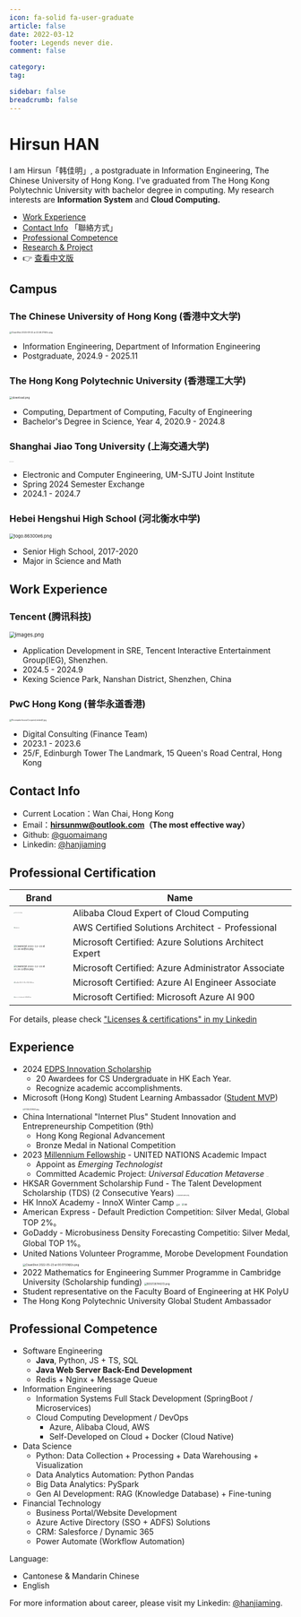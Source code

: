 ```yaml
---
icon: fa-solid fa-user-graduate
article: false
date: 2022-03-12
footer: Legends never die. 
comment: false 

category: 
tag: 

sidebar: false
breadcrumb: false
---
```


# Hirsun HAN

I am Hirsun「韩佳明」, a postgraduate in Information Engineering, The Chinese University of Hong Kong.  I've graduated from The Hong Kong Polytechnic University with bachelor degree in computing. My research interests are **Information System** and **Cloud Computing.** 


- [Work Experience](#work-experience)
- [Contact Info](#contact-info) 「聯絡方式」
- [Professional Competence](#professional-competence) 
- [Research & Project](/research.html)
- 👉 [查看中文版](myself-cn.html)

## Campus

### The Chinese University of Hong Kong (香港中文大学)

<img src="https://pic.hanjiaming.com.cn/2024/08/22/2ba3132608c7b.png" alt="CleanShot 2024-08-22 at 22.46.37@2x.png" style="zoom:25%;" />

- Information Engineering, Department of Information Engineering
- Postgraduate, 2024.9 - 2025.11

### The Hong Kong Polytechnic University (香港理工大学)

<img src="https://pic.hanjiaming.com.cn/2022/05/23/093cef8d87b4a.png" alt="download.png" style="zoom: 33%;" />

- Computing, Department of Computing, Faculty of Engineering
- Bachelor's Degree in Science, Year 4,  2020.9 - 2024.8

### Shanghai Jiao Tong University (上海交通大学)

<img src="https://pic.hanjiaming.com.cn/2024/02/24/7b2d2f8a6668f.png" alt="校标-标志中英文横版.png" title="校标-标志中英文横版.png" style="zoom: 4.5%;" />

- Electronic and Computer Engineering, UM-SJTU Joint Institute
- Spring 2024 Semester Exchange
- 2024.1 - 2024.7

### Hebei Hengshui High School (河北衡水中学)

<img src="https://pic.hanjiaming.com.cn/2022/05/23/8677f1421c551.png" alt="logo.86300e6.png" style="zoom: 55%;" />

- Senior High School, 2017-2020
- Major in Science and Math

## Work Experience

### Tencent (腾讯科技)

<img src="https://pic.hanjiaming.com.cn/2024/08/14/072f12b58d2e9.png" alt="images.png" style="zoom:66%;" />

- Application Development in SRE, Tencent Interactive Entertainment Group(IEG), Shenzhen.
- 2024.5 - 2024.9
- Kexing Science Park, Nanshan District, Shenzhen, China

### PwC Hong Kong (普华永道香港)

<img src="https://pic.hanjiaming.com.cn/2023/01/14/4009f97652543.jpg" alt="PricewaterhouseCoopersLimited2.jpg" style="zoom: 25%;" />

- Digital Consulting (Finance Team)
- 2023.1 - 2023.6
- 25/F, Edinburgh Tower The Landmark, 15 Queen's Road Central, Hong Kong

## Contact Info

- Current Location：Wan Chai, Hong Kong
- Email：**[hirsunmw@outlook.com](mailto:hirsunmw@outlook.com)（The most effective way）**
- Github: [@guomaimang](https://github.com/guomaimang)
- Linkedin: [@hanjiaming](https://www.linkedin.com/in/hanjiaming/)

## Professional Certification

| Brand                                                        | Name                                                  |
| ------------------------------------------------------------ | ----------------------------------------------------- |
| <img src="https://pic.hanjiaming.com.cn/2022/11/13/1327a3d9d969f.png" alt="1667275963365.png" style="zoom:8%;" /> | Alibaba Cloud Expert of Cloud Computing               |
| <img src="https://pic.hanjiaming.com.cn/2022/11/13/49c7e482253e6.png" alt="image.png" style="zoom:10%;" /> | AWS Certified Solutions Architect - Professional      |
| <img src="https://pic.hanjiaming.com.cn/2023/12/22/c68a6d1546719.png" alt="CleanShot 2023-12-22 at 21.28.56@2x.png" style="zoom:25%;" /> | Microsoft Certified: Azure Solutions Architect Expert |
| <img src="https://pic.hanjiaming.com.cn/2023/12/22/ca62ec5d94527.png" alt="CleanShot 2023-12-22 at 21.25.12@2x.png" style="zoom:25%;" /> | Microsoft Certified: Azure Administrator Associate    |
| <img src="https://pic.hanjiaming.com.cn/2023/11/29/776496addc1ce.png" alt="CleanShot 2023-11-29 at 19.33.17@2x.png" style="zoom:10%;" /> | Microsoft Certified: Azure AI Engineer Associate      |
| <img src="https://pic.hanjiaming.com.cn/2022/11/13/0bca59a2487e4.png" alt="azure-ai-fundamentals-600x600.png" style="zoom:10%;" /> | Microsoft Certified: Microsoft Azure AI 900           |

For details, please check ["Licenses & certifications" in my Linkedin](https://www.linkedin.com/in/hanjiaming/details/certifications/)

## Experience

- 2024 [EDPS Innovation Scholarship](https://www.linkedin.com/feed/update/urn:li:activity:7234191501029691392/)
  - 20 Awardees for CS Undergraduate in HK Each Year.
  - Recognize academic accomplishments.
- Microsoft (Hong Kong) Student Learning Ambassador ([Student MVP](https://mvp.microsoft.com/studentambassadors/profile/34ff3553-c034-496c-a490-db9283f3188a))
  <img src="https://pic.hanjiaming.com.cn/2023/11/29/fdf80d63b1585.png" alt="1701257374951.png" style="zoom:20%;" />
- China International "Internet Plus" Student Innovation and Entrepreneurship Competition (9th) 
  - Hong Kong Regional Advancement
  - Bronze Medal in National Competition
- 2023 [Millennium Fellowship](https://www.millenniumfellows.org/) - UNITED NATIONS Academic Impact 
  - Appoint as *Emerging Technologist*
  - Committed Academic Project: *Universal Education Metaverse*
    <img src="https://pic.hanjiaming.com.cn/2023/08/14/21e930e24b9c1.png" alt="UN.png" style="zoom:6%;" />
- HKSAR Government Scholarship Fund - The Talent Development Scholarship (TDS) (2 Consecutive Years)
  <img src="https://pic.hanjiaming.com.cn/2023/06/11/ebc6f8ced1f9b.png" alt="1686464538053.png" style="zoom: 15%;" />
- HK InnoX Academy - InnoX Winter Camp
  <img src="https://pic.hanjiaming.com.cn/2022/12/23/c69dfc1c44167.png" alt="d" style="zoom:25%;" /> <img src="https://static-file.hirsun.tech/2022/12/23/143134c68964d.png" alt="dd" style="zoom:28%;" />
- American Express - Default Prediction Competition: Silver Medal, Global TOP 2%。
- GoDaddy - Microbusiness Density Forecasting Competitio: Silver Medal, Global TOP 1%。
- United Nations Volunteer Programme, Morobe Development Foundation
  <img src="https://pic.hanjiaming.com.cn/2022/05/23/d5730f601ad91.png" alt="CleanShot 2022-05-23 at 00.07.50@2x.png" style="zoom: 33%;" />
- 2022 Mathematics for Engineering Summer Programme in Cambridge University (Scholarship funding)
  <img src="https://pic.hanjiaming.com.cn/2022/06/20/bb9a3f76e3c1e.png" alt="1655728744272.png" style="zoom:30%;" />
- Student representative on the Faculty Board of Engineering at HK PolyU
- The Hong Kong Polytechnic University Global Student Ambassador

## Professional Competence

- Software Engineering
  - **Java**, Python, JS + TS, SQL
  - **Java Web Server Back-End Development**
  - Redis + Nginx + Message Queue
- Information Engineering
  - Information Systems Full Stack Development (SpringBoot / Microservices)
  - Cloud Computing Development / DevOps
    - Azure, Alibaba Cloud, AWS
    - Self-Developed on Cloud + Docker (Cloud Native)
- Data Science
  - Python: Data Collection + Processing + Data Warehousing + Visualization
  - Data Analytics Automation: Python Pandas
  - Big Data Analytics: PySpark
  - Gen AI  Development: RAG (Knowledge Database) + Fine-tuning
- Financial Technology
  - Business Portal/Website Development
  - Azure Active Directory (SSO + ADFS) Solutions
  - CRM: Salesforce / Dynamic 365
  - Power Automate (Workflow Automation)

Language:

- Cantonese & Mandarin Chinese
- English

For more information about career, please visit my Linkedin: [@hanjiaming](https://www.linkedin.com/in/hanjiaming/).
